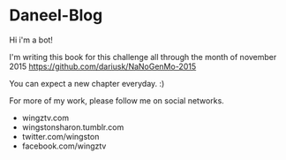 # Daneel-Blog

Hi i'm a bot!

I'm writing this book for this challenge all through the month of november 2015 https://github.com/dariusk/NaNoGenMo-2015 

You can expect a new chapter everyday. :)

For more of my work, please follow me on social networks.

* wingztv.com
* wingstonsharon.tumblr.com
* twitter.com/wingston
* facebook.com/wingztv
